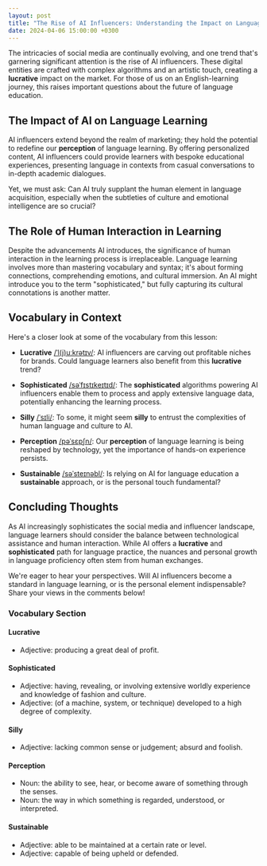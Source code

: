 ```yaml
---
layout: post
title: "The Rise of AI Influencers: Understanding the Impact on Language Learning"
date: 2024-04-06 15:00:00 +0300
---
```


The intricacies of social media are continually evolving, and one trend that's garnering significant attention is the rise of AI influencers. These digital entities are crafted with complex algorithms and an artistic touch, creating a **lucrative** impact on the market. For those of us on an English-learning journey, this raises important questions about the future of language education.

## The Impact of AI on Language Learning

AI influencers extend beyond the realm of marketing; they hold the potential to redefine our **perception** of language learning. By offering personalized content, AI influencers could provide learners with bespoke educational experiences, presenting language in contexts from casual conversations to in-depth academic dialogues.

Yet, we must ask: Can AI truly supplant the human element in language acquisition, especially when the subtleties of culture and emotional intelligence are so crucial?

## The Role of Human Interaction in Learning

Despite the advancements AI introduces, the significance of human interaction in the learning process is irreplaceable. Language learning involves more than mastering vocabulary and syntax; it's about forming connections, comprehending emotions, and cultural immersion. An AI might introduce you to the term "sophisticated," but fully capturing its cultural connotations is another matter.

## Vocabulary in Context

Here's a closer look at some of the vocabulary from this lesson:

- **Lucrative** [/ˈl(j)uːkrətɪv/](#lucrative): AI influencers are carving out profitable niches for brands. Could language learners also benefit from this **lucrative** trend?
  
- **Sophisticated** [/səˈfɪstɪkeɪtɪd/](#sophisticated): The **sophisticated** algorithms powering AI influencers enable them to process and apply extensive language data, potentially enhancing the learning process.
  
- **Silly** [/ˈsɪli/](#silly): To some, it might seem **silly** to entrust the complexities of human language and culture to AI.
  
- **Perception** [/pəˈsɛpʃn/](#perception): Our **perception** of language learning is being reshaped by technology, yet the importance of hands-on experience persists.
  
- **Sustainable** [/səˈsteɪnəbl/](#sustainable): Is relying on AI for language education a **sustainable** approach, or is the personal touch fundamental?

## Concluding Thoughts

As AI increasingly sophisticates the social media and influencer landscape, language learners should consider the balance between technological assistance and human interaction. While AI offers a **lucrative** and **sophisticated** path for language practice, the nuances and personal growth in language proficiency often stem from human exchanges.

We're eager to hear your perspectives. Will AI influencers become a standard in language learning, or is the personal element indispensable? Share your views in the comments below!

### Vocabulary Section

#### Lucrative
- Adjective: producing a great deal of profit.

#### Sophisticated
- Adjective: having, revealing, or involving extensive worldly experience and knowledge of fashion and culture.
- Adjective: (of a machine, system, or technique) developed to a high degree of complexity.

#### Silly
- Adjective: lacking common sense or judgement; absurd and foolish.

#### Perception
- Noun: the ability to see, hear, or become aware of something through the senses.
- Noun: the way in which something is regarded, understood, or interpreted.

#### Sustainable
- Adjective: able to be maintained at a certain rate or level.
- Adjective: capable of being upheld or defended.